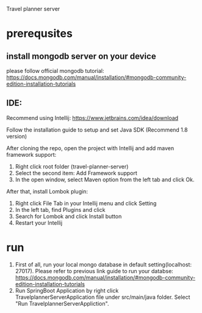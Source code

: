 Travel planner server

# prerequsites
## install mongodb server on your device
please follow official mongodb tutorial:
https://docs.mongodb.com/manual/installation/#mongodb-community-edition-installation-tutorials

## IDE: 
Recommend using Intellij: https://www.jetbrains.com/idea/download

Follow the installation guide to setup and set Java SDK (Recommend 1.8 version)

After cloning the repo, open the project with Intellij and add maven framework support:

1. Right click root folder (travel-planner-server)
2. Select the second item: Add Framework support
3. In the open window, select Maven option from the left tab and click Ok.

After that, install Lombok plugin:

1. Right click File Tab in your Intellij menu and click Setting
2. In the left tab, find Plugins and click
3. Search for Lombok and click Install button
4. Restart your Intellij

# run
1. First of all, run your local mongo database in default setting(localhost: 27017). Please refer to previous link guide to run your databse: https://docs.mongodb.com/manual/installation/#mongodb-community-edition-installation-tutorials
2. Run SpringBoot Application by right click TravelplannerServerApplication file under src/main/java folder. Select "Run TravelplannerServerAppliction".
